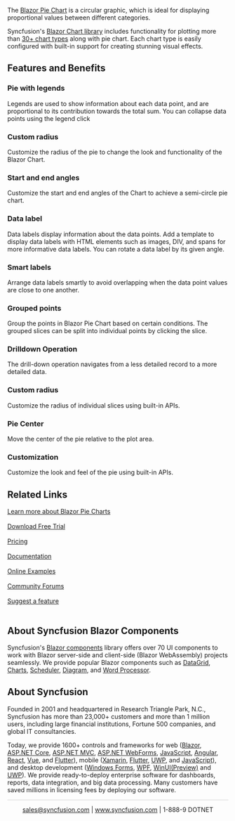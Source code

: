 The [Blazor Pie Chart](https://www.syncfusion.com/blazor-components/blazor-charts/chart-types/pie-chart?utm_source=github&utm_medium=listing&utm_campaign=blazor-pie-chart-github-samples) is a circular graphic, which is ideal for displaying proportional values between different categories.

Syncfusion's [Blazor Chart library](https://www.syncfusion.com/kb/12397/creating-charts-in-blazor-quick-getting-started-guide?utm_source=github&utm_medium=listing&utm_campaign=blazor-pie-chart-github-samples) includes functionality for plotting more than [30+ chart types](https://www.syncfusion.com/blazor-components/blazor-charts/chart-types?utm_source=github&utm_medium=listing&utm_campaign=blazor-pie-chart-github-samples) along with pie chart. Each chart type is easily configured with built-in support for creating stunning visual effects.

## Features and Benefits

### Pie with legends
Legends are used to show information about each data point, and are proportional to its contribution towards the total sum. You can collapse data points using the legend click

### Custom radius
Customize the radius of the pie to change the look and functionality of the Blazor Chart.

### Start and end angles
Customize the start and end angles of the Chart to achieve a semi-circle pie chart.

### Data label
Data labels display information about the data points. Add a template to display data labels with HTML elements such as images, DIV, and spans for more informative data labels. You can rotate a data label by its given angle.

### Smart labels
Arrange data labels smartly to avoid overlapping when the data point values are close to one another.

### Grouped points
Group the points in Blazor Pie Chart based on certain conditions. The grouped slices can be split into individual points by clicking the slice.

### Drilldown Operation
The drill-down operation navigates from a less detailed record to a more detailed data. 

### Custom radius
Customize the radius of individual slices using built-in APIs.

### Pie Center
Move the center of the pie relative to the plot area.

### Customization
Customize the look and feel of the pie using built-in APIs.

## Related Links
[Learn more about Blazor Pie Charts](https://www.syncfusion.com/blazor-components/blazor-charts/chart-types/pie-chart?utm_source=github&utm_medium=listing&utm_campaign=blazor-pie-chart-github-samples)<br/><br/>
[Download Free Trial](https://www.syncfusion.com/downloads/blazor-components?utm_source=github&utm_medium=listing&utm_campaign=blazor-pie-chart-github-samples)<br/><br/>
[Pricing](https://www.syncfusion.com/sales/products?utm_source=github&utm_medium=listing&utm_campaign=blazor-pie-chart-github-samples)<br/><br/>
[Documentation](https://blazor.syncfusion.com/documentation/accumulation-chart/chart-types/pie-dough-nut/?utm_source=github&utm_medium=listing&utm_campaign=blazor-pie-chart-github-samples)<br/><br/>
[Online Examples](https://blazor.syncfusion.com/demos/chart/pie?utm_source=github&utm_medium=listing&utm_campaign=blazor-pie-chart-github-samples)<br/><br/>
[Community Forums](https://www.syncfusion.com/forums/blazor-components/charts?utm_source=github&utm_medium=listing&utm_campaign=blazor-pie-chart-github-samples)<br/><br/>
[Suggest a feature](https://www.syncfusion.com/feedback/blazor-components?utm_source=github&utm_medium=listing&utm_campaign=blazor-pie-chart-github-samples)<br/><br/>

## About Syncfusion Blazor Components
Syncfusion's [Blazor components](https://www.syncfusion.com/blazor-components?utm_source=github&utm_medium=listing&utm_campaign=blazor-pie-chart-github-samples) library offers over 70 UI components to work with Blazor server-side and client-side (Blazor WebAssembly) projects seamlessly. We provide popular Blazor components such as [DataGrid](https://www.syncfusion.com/blazor-components/blazor-datagrid?utm_source=github&utm_medium=listing&utm_campaign=blazor-pie-chart-github-samples), [Charts](https://www.syncfusion.com/blazor-components/blazor-charts?utm_source=github&utm_medium=listing&utm_campaign=blazor-pie-chart-github-samples), [Scheduler](https://www.syncfusion.com/blazor-components/blazor-scheduler?utm_source=github&utm_medium=listing&utm_campaign=blazor-pie-chart-github-samples), [Diagram](https://www.syncfusion.com/blazor-components/blazor-diagram?utm_source=github&utm_medium=listing&utm_campaign=blazor-pie-chart-github-samples), and [Word Processor](https://www.syncfusion.com/blazor-components/blazor-word-processor?utm_source=github&utm_medium=listing&utm_campaign=blazor-pie-chart-github-samples).

## About Syncfusion
Founded in 2001 and headquartered in Research Triangle Park, N.C., Syncfusion has more than 23,000+ customers and more than 1 million users, including large financial institutions, Fortune 500 companies, and global IT consultancies.
 
Today, we provide 1600+ controls and frameworks for web
([Blazor](https://www.syncfusion.com/blazor-components?utm_source=github&utm_medium=listing&utm_campaign=blazor-pie-chart-github-samples),
[ASP.NET Core](https://www.syncfusion.com/aspnet-core-ui-controls?utm_source=github&utm_medium=listing&utm_campaign=blazor-pie-chart-github-samples),
[ASP.NET MVC](https://www.syncfusion.com/aspnet-mvc-ui-controls?utm_source=github&utm_medium=listing&utm_campaign=blazor-pie-chart-github-samples),
[ASP.NET WebForms](https://www.syncfusion.com/jquery/aspnet-webforms-ui-controls?utm_source=github&utm_medium=listing&utm_campaign=blazor-pie-chart-github-samples),
[JavaScript](https://www.syncfusion.com/javascript-ui-controls?utm_source=github&utm_medium=listing&utm_campaign=blazor-pie-chart-github-samples),
[Angular](https://www.syncfusion.com/angular-ui-components?utm_source=github&utm_medium=listing&utm_campaign=blazor-pie-chart-github-samples),
[React](https://www.syncfusion.com/react-ui-components?utm_source=github&utm_medium=listing&utm_campaign=blazor-pie-chart-github-samples),
[Vue](https://www.syncfusion.com/vue-ui-components?utm_source=github&utm_medium=listing&utm_campaign=blazor-pie-chart-github-samples),
and 
[Flutter](https://www.syncfusion.com/flutter-widgets?utm_source=github&utm_medium=listing&utm_campaign=blazor-pie-chart-github-samples)),
mobile
([Xamarin](https://www.syncfusion.com/xamarin-ui-controls?utm_source=github&utm_medium=listing&utm_campaign=blazor-pie-chart-github-samples),
[Flutter](https://www.syncfusion.com/flutter-widgets?utm_source=github&utm_medium=listing&utm_campaign=blazor-pie-chart-github-samples),
[UWP](https://www.syncfusion.com/uwp-ui-controls?utm_source=github&utm_medium=listing&utm_campaign=blazor-pie-chart-github-samples),
and
[JavaScript](https://www.syncfusion.com/javascript-ui-controls?utm_source=github&utm_medium=listing&utm_campaign=blazor-pie-chart-github-samples)),
and desktop development ([Windows
Forms](https://www.syncfusion.com/winforms-ui-controls?utm_source=github&utm_medium=listing&utm_campaign=blazor-pie-chart-github-samples),
[WPF](https://www.syncfusion.com/wpf-ui-controls?utm_source=github&utm_medium=listing&utm_campaign=blazor-pie-chart-github-samples),
[WinUI(Preview)](https://www.syncfusion.com/winui-controls?utm_source=github&utm_medium=listing&utm_campaign=blazor-pie-chart-github-samples)
and
[UWP](https://www.syncfusion.com/uwp-ui-controls?utm_source=github&utm_medium=listing&utm_campaign=blazor-pie-chart-github-samples)).
We provide ready-to-deploy enterprise software for dashboards, reports,
data integration, and big data processing. Many customers have saved
millions in licensing fees by deploying our software.
		
<hr style="height:0.3px;border:none;color:lightgrey;background-color:lightgrey;" />

<p align="center">
  <a href="mailto:sales@syncfusion.com?Subject=Syncfusion Blazor Chart - Github" target="_top">sales@syncfusion.com</a> | <a href="https://www.syncfusion.com?utm_source=github&utm_medium=listing&utm_campaign=blazor-charts-github-samples">www.syncfusion.com</a> | 1-888-9 DOTNET <br>
</p>
